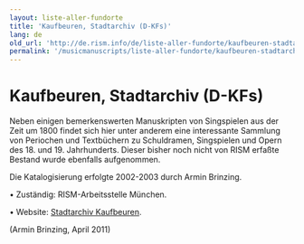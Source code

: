 ```yaml
---
layout: liste-aller-fundorte
title: 'Kaufbeuren, Stadtarchiv (D-KFs)'
lang: de
old_url: 'http://de.rism.info/de/liste-aller-fundorte/kaufbeuren-stadtarchiv.html'
permalink: '/musicmanuscripts/liste-aller-fundorte/kaufbeuren-stadtarchiv.html'
---
```



# Kaufbeuren, Stadtarchiv (D-KFs)

Neben einigen bemerkenswerten Manuskripten von Singspielen aus der Zeit um 1800 findet sich hier unter anderem eine interessante Sammlung von Periochen und Textbüchern zu Schuldramen, Singspielen und Opern des 18. und 19. Jahrhunderts. Dieser bisher noch nicht von RISM erfaßte Bestand wurde ebenfalls aufgenommen.

Die Katalogisierung erfolgte 2002-2003 durch Armin Brinzing.

• Zuständig: RISM-Arbeitsstelle München.

• Website: [Stadtarchiv Kaufbeuren](http://www.kaufbeuren.de/desktopdefault.aspx/tabid-363/376_read-297/ "Opens external link in new window").

(Armin Brinzing, April 2011)

